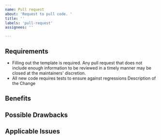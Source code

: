 ```yaml
---
name: Pull request
about: 'Request to pull code. '
title: ''
labels: 'pull-request'
assignees: ''

---
```


## Requirements

- Filling out the template is required. Any pull request that does not include enough information to be reviewed in a timely manner may be closed at the maintainers' discretion.
- All new code requires tests to ensure against regressions
Description of the Change

## Benefits

## Possible Drawbacks

## Applicable Issues
